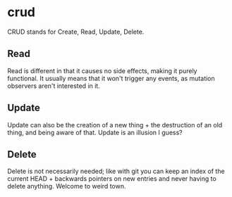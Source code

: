# crud

CRUD stands for Create, Read, Update, Delete.

## Read
Read is different in that it causes no side effects, making it purely
functional. It usually means that it won't trigger any events, as mutation
observers aren't interested in it.

## Update
Update can also be the creation of a new thing + the destruction of an old
thing, and being aware of that. Update is an illusion I guess?

## Delete
Delete is not necessarily needed; like with git you can keep an index of the
current HEAD + backwards pointers on new entries and never having to delete
anything. Welcome to weird town.

